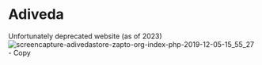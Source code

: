 # Adiveda
Unfortunately deprecated website (as of 2023)
![screencapture-adivedastore-zapto-org-index-php-2019-12-05-15_55_27 - Copy](https://github.com/AndriyKozin/Adiveda/assets/31294731/f60b6dc4-4f45-4fff-ad0b-d4a04e01a38c)
